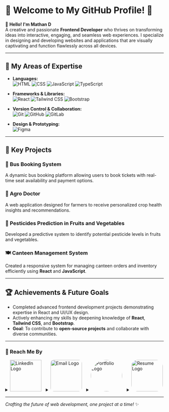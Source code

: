 # 🌟 Welcome to My GitHub Profile! 🌟

👋 **Hello! I'm Mathan D**  
A creative and passionate **Frontend Developer** who thrives on transforming ideas into interactive, engaging, and seamless web experiences. I specialize in designing and developing websites and applications that are visually captivating and function flawlessly across all devices.

---

## 🔧 My Areas of Expertise

- **Languages:**  
  ![HTML](https://img.shields.io/badge/HTML-E34F26?style=for-the-badge&logo=html5&logoColor=white)  ![CSS](https://img.shields.io/badge/CSS-1572B6?style=for-the-badge&logo=css3&logoColor=white)  ![JavaScript](https://img.shields.io/badge/JavaScript-F7DF1E?style=for-the-badge&logo=javascript&logoColor=black)  ![TypeScript](https://img.shields.io/badge/TypeScript-007ACC?style=for-the-badge&logo=typescript&logoColor=white)  

- **Frameworks & Libraries:**  
  ![React](https://img.shields.io/badge/React-61DAFB?style=for-the-badge&logo=react&logoColor=black)  ![Tailwind CSS](https://img.shields.io/badge/Tailwind_CSS-38B2AC?style=for-the-badge&logo=tailwind-css&logoColor=white)  ![Bootstrap](https://img.shields.io/badge/Bootstrap-7952B3?style=for-the-badge&logo=bootstrap&logoColor=white)  

- **Version Control & Collaboration:**  
  ![Git](https://img.shields.io/badge/Git-F05032?style=for-the-badge&logo=git&logoColor=white)  ![GitHub](https://img.shields.io/badge/GitHub-181717?style=for-the-badge&logo=github&logoColor=white)  ![GitLab](https://img.shields.io/badge/GitLab-FC6D26?style=for-the-badge&logo=gitlab&logoColor=white)  

- **Design & Prototyping:**  
  ![Figma](https://img.shields.io/badge/Figma-F24E1E?style=for-the-badge&logo=figma&logoColor=white)  

---

## 🚀 Key Projects

### 🚌 Bus Booking System  
A dynamic bus booking platform allowing users to book tickets with real-time seat availability and payment options.

### 🌾 Agro Doctor  
A web application designed for farmers to receive personalized crop health insights and recommendations.

### 🥬 Pesticides Prediction in Fruits and Vegetables  
Developed a predictive system to identify potential pesticide levels in fruits and vegetables.

### 🍽️ Canteen Management System  
Created a responsive system for managing canteen orders and inventory efficiently using **React** and **JavaScript**.

---

## 🏆 Achievements & Future Goals

- Completed advanced frontend development projects demonstrating expertise in React and UI/UX design.
- Actively enhancing my skills by deepening knowledge of **React**, **Tailwind CSS**, and **Bootstrap**.
- **Goal**: To contribute to **open-source projects** and collaborate with diverse communities.

---

### 💬 Reach Me By

<div>
  <details style="display: inline-block; margin-right: 10px;">
    <summary>
      <a href="https://www.linkedin.com/in/mathan-d-it-14b711299/" target="_blank">
        <img src="https://img.shields.io/badge/LinkedIn-%230077B5.svg?style=for-the-badge&logo=linkedin&logoColor=white" alt="LinkedIn Logo" width="100">
      </a>
    </summary>
    [LinkedIn Profile](https://www.linkedin.com/in/mathan-d-it-14b711299/)
  </details>

  <details style="display: inline-block; margin-right: 10px;">
    <summary>
      <a href="mailto:mathandinesh@gmail.com" target="_blank">
        <img src="https://img.shields.io/badge/Email-%23EA4335.svg?style=for-the-badge&logo=gmail&logoColor=white" alt="Email Logo" width="100" style="border-radius: 10px;">
      </a>
    </summary>
    [mathandinesh@gmail.com](mailto:mathandinesh@gmail.com)
  </details>

  <details style="display: inline-block; margin-right: 10px;">
    <summary>
      <a href="https://www.figma.com/proto/BhMYihlkABR82TKeROT1FQ/Untitled?node-id=3-33&node-type=frame&t=foeaPbyXURj3MJME-0&scaling=min-zoom&content-scaling=fixed&page-id=0%3A1" target="_blank">
        <img src="https://img.shields.io/badge/Portfolio-%230077B5.svg?style=for-the-badge&logo=portfolio&logoColor=white" alt="Portfolio Logo" width="100" style="border-radius: 50%;">
      </a>
    </summary>
    [Click to view my Portfolio](https://www.figma.com/proto/BhMYihlkABR82TKeROT1FQ/Untitled?node-id=3-33&node-type=frame&t=foeaPbyXURj3MJME-0&scaling=min-zoom&content-scaling=fixed&page-id=0%3A1)
  </details>

  <details style="display: inline-block;">
    <summary>
      <a href="https://copper-gerda-80.tiiny.site/" target="_blank">
        <img src="https://img.shields.io/badge/Resume-%230077B5.svg?style=for-the-badge&logo=document&logoColor=white" alt="Resume Logo" width="100" style="border-radius: 20%;">
      </a>
    </summary>
    [Click to view my Resume](https://copper-gerda-80.tiiny.site/)
  </details>
</div>

---

*Crafting the future of web development, one project at a time!* ✨
<!---
Mathan1227/Mathan1227 is a ✨ special ✨ repository because its `README.md` (this file) appears on your GitHub profile.
You can click the Preview link to take a look at your changes.
--->
